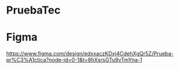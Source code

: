 # PruebaTec

# Figma 
https://www.figma.com/design/edxxaczKDxj4CdehXgQr5Z/Prueba-pr%C3%A1ctica?node-id=0-1&t=8hXsrsGTu9vTmYna-1
